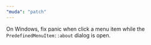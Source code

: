 ```yaml
---
"muda": "patch"
---
```


On Windows, fix panic when click a menu item while the `PredefinedMenuItem::about` dialog is open.
